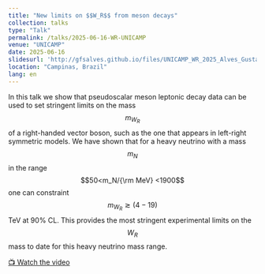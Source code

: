 ```yaml
---
title: "New limits on $$W_R$$ from meson decays"
collection: talks
type: "Talk"
permalink: /talks/2025-06-16-WR-UNICAMP
venue: "UNICAMP"
date: 2025-06-16
slidesurl: 'http://gfsalves.github.io/files/UNICAMP_WR_2025_Alves_Gustavo.pdf'
location: "Campinas, Brazil"
lang: en
---
```


In this talk we show that  pseudoscalar meson leptonic decay data can be used to set stringent limits on the mass $$m_{W_R}$$ of a right-handed vector boson, such as the one that appears in left-right symmetric models. We have shown that for a heavy neutrino with a mass $$m_N$$ in the range $$50<m_N/{\rm MeV} <1900$$  one can constraint $$m_{W_R} \gtrsim (4-19)$$ TeV at 90% CL. This provides the most stringent experimental limits on the $$W_R$$ mass to date for this heavy neutrino mass range.

<p><a href="https://www.youtube.com/watch?v=JM5uTKZasAk&pp=0gcJCcEJAYcqIYzv" target="_blank" rel="noopener noreferrer">📺 Watch the video</a></p>
